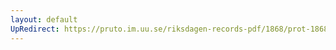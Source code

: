 ```yaml
---
layout: default
UpRedirect: https://pruto.im.uu.se/riksdagen-records-pdf/1868/prot-1868--fk--314/prot-1868--fk--314_034.pdf
---
```


